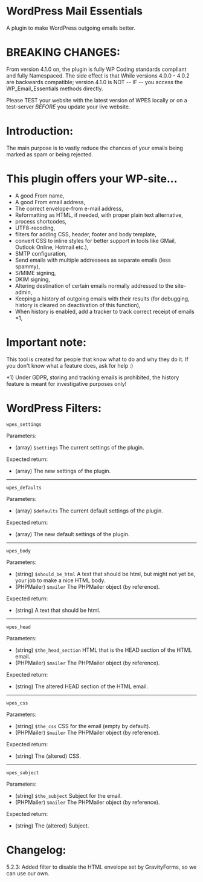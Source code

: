# WordPress Mail Essentials
A plugin to make WordPress outgoing emails better.

# BREAKING CHANGES:

From version 4.1.0 on, the plugin is fully WP Coding standards compliant and fully Namespaced.
The side effect is that While versions 4.0.0 - 4.0.2 are backwards compatible; version 4.1.0 is NOT -- IF -- you access the WP_Email_Essentials methods directly.

Please TEST your website with the latest version of WPES locally or on a test-server _BEFORE_ you update your live website.

# Introduction:

The main purpose is to vastly reduce the chances of your emails being marked as spam or being rejected.

# This plugin offers your WP-site...
* A good From name,
* A good From email address,
* The correct envelope-from e-mail address,
* Reformatting as HTML, if needed, with proper plain text alternative,
* process shortcodes,
* UTF8-recoding,
* filters for adding CSS, header, footer and body template,
* convert CSS to inline styles for better support in tools like GMail, Outlook Online, Hotmail etc.),
* SMTP configuration,
* Send emails with multiple addressees as separate emails (less spammy),
* S/MIME signing,
* DKIM signing,
* Altering destination of certain emails normally addressed to the site-admin,
* Keeping a history of outgoing emails with their results (for debugging, history is cleared on deactivation of this function),
* When history is enabled, add a tracker to track correct receipt of emails *1,

# Important note:
This tool is created for people that know what to do and why they do it. If you don't know what a feature does, ask for help :)

*1) Under GDPR, storing and tracking emails is prohibited, the history feature is meant for investigative purposes only!

# WordPress Filters:

`wpes_settings`

Parameters:
- (array) `$settings` The current settings of the plugin.

Expected return:
- (array) The new settings of the plugin.

---

`wpes_defaults`

Parameters:
- (array) `$defaults` The current default settings of the plugin.

Expected return:
- (array) The new default settings of the plugin.

---

`wpes_body`

Parameters:
- (string) `$should_be_html` A text that should be html, but might not yet be, your job to make a nice HTML body.
- (PHPMailer) `$mailer` The PHPMailer object (by reference).

Expected return:
- (string) A text that should be html.

---

`wpes_head`

Parameters:
- (string) `$the_head_section` HTML that is the HEAD section of the HTML email.
- (PHPMailer) `$mailer` The PHPMailer object (by reference).

Expected return:
- (string) The altered HEAD section of the HTML email.

---

`wpes_css`

Parameters:
- (string) `$the_css` CSS for the email (empty by default).
- (PHPMailer) `$mailer` The PHPMailer object (by reference).

Expected return:
- (string) The (altered) CSS.

---

`wpes_subject`

Parameters:
- (string) `$the_subject` Subject for the email.
- (PHPMailer) `$mailer` The PHPMailer object (by reference).

Expected return:
- (string) The (altered) Subject.

# Changelog:

5.2.3: Added filter to disable the HTML envelope set by GravityForms, so we can use our own.
